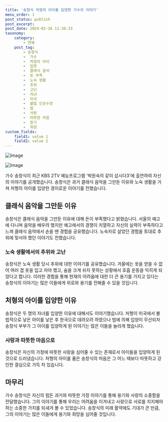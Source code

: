 ```yaml
---
title: '송창식 처형의 아이를 입양한 가수의 이야기'
menu_order: 1
post_status: publish
post_excerpt: 
post_date: 2024-02-16 11:36:33
taxonomy:
    category:
        - 연예
    post_tag:
        - 송창식
        -  가수
        -  처형의 아이
        -  입양
        -  클래식 음악
        -  돈 부족
        -  노숙 생활
        -  추위
        -  고난
        -  자녀
        -  미국
        -  불법 인공수정
        -  법
        -  사랑
        -  따뜻한 마음
        -  용기
        -  희망
custom_fields:
    field1: value 1
    field2: value 2
---
```


![Image](https://mimgnews.pstatic.net/image/003/2024/02/16/NISI20240215_0001481295_web_20240215230732_20240216100807147.jpg?type=w540)

![Image](https://ssl.pstatic.net/mimgnews/image/003/2024/02/16/NISI20240215_0001481296_web_20240215230747_20240216100807150.jpg?type=w540)

가수 송창식이 최근 KBS 2TV 예능프로그램 '박원숙의 같이 삽시다3'에 출연하여 자신의 이야기를 공개했습니다. 송창식은 과거 클래식 음악을 그만둔 이유와 노숙 생활을 거쳐 처형의 아이를 입양한 경이로운 이야기를 전했습니다.
## 클래식 음악을 그만둔 이유
송창식은 클래식 음악을 그만둔 이유에 대해 돈이 부족했다고 밝혔습니다. 서울의 예고에 다니며 음악을 배우려 했지만 예고에서의 경쟁이 치열하고 자신의 실력이 부족하다고 느껴 클래식 음악에서 손을 뗀 경험을 공유했습니다. 노숙자로 살았던 경험을 토대로 추위에 맞서야 했던 이야기도 전했습니다.
### 노숙 생활에서의 추위와 고난
송창식은 노숙 생활 당시 추위에 대한 이야기를 공유했습니다. 겨울에는 옷을 얻을 수 없어 여러 겹 옷을 입고 자야 했고, 숨을 크게 쉬지 못하는 상황에서 호흡 운동을 익히게 되었다고 합니다. 이러한 경험을 통해 현재의 어려움에 대한 더 큰 용기를 가지고 있다는 송창식의 이야기는 많은 이들에게 위로와 용기를 전해줄 수 있을 것입니다.
## 처형의 아이를 입양한 이유
송창식은 두 명의 자녀를 입양한 이유에 대해서도 이야기했습니다. 처형이 미국에서 불법적으로 낳은 아이를 낳은 후 한국으로 데려오려 하였으나 법에 의해 입양이 무산되자 송창식 부부가 그 아이를 입양하게 된 이야기는 많은 이들을 놀라게 했습니다.
### 사랑과 따뜻한 마음으로
송창식은 자신의 가정에 따뜻한 사랑을 심어줄 수 있는 존재로서 아이들을 입양하게 된 것으로 드러냈습니다. 처형의 아이를 품은 송창식의 마음은 그 어느 때보다 따뜻하고 강인한 결심으로 가득 차 있습니다.
## 마무리
가수 송창식은 자신의 힘든 과거와 따뜻한 가정 이야기를 통해 용기와 사랑의 소중함을 전달했습니다. 그의 이야기를 통해 우리는 어려움을 이겨내고 사랑으로 서로를 지지해야 하는 소중한 가치를 되새겨 볼 수 있었습니다. 송창식의 미래 활약에도 기대가 큰 만큼, 그의 이야기는 많은 이들에게 용기와 희망을 심어줄 것입니다.
